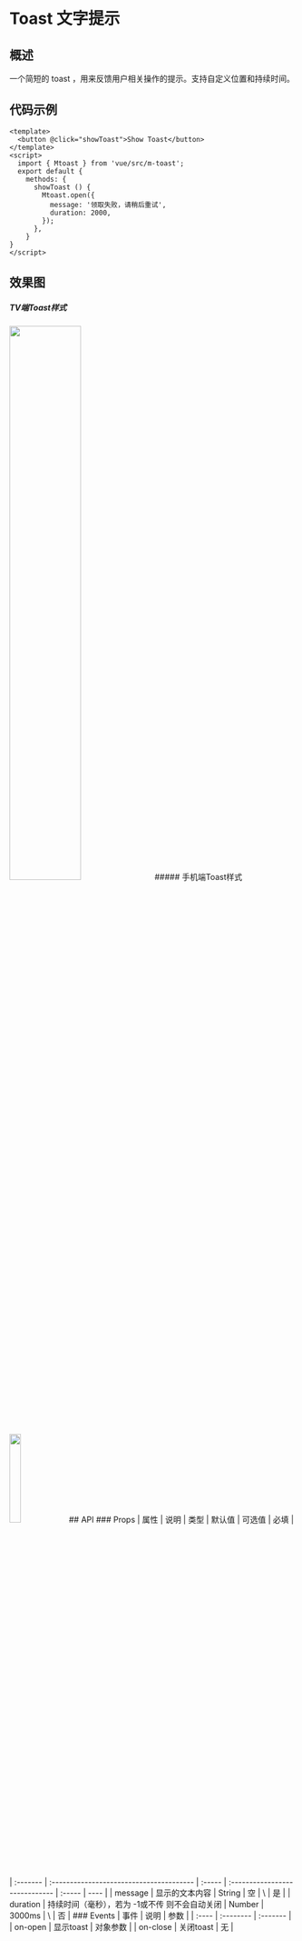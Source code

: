 # Toast 文字提示
## 概述

一个简短的 toast ，用来反馈用户相关操作的提示。支持自定义位置和持续时间。

## 代码示例
```
<template>
  <button @click="showToast">Show Toast</button>
</template>
<script>
  import { Mtoast } from 'vue/src/m-toast';
  export default {
    methods: {
      showToast () {
        Mtoast.open({
          message: '领取失败，请稍后重试',
          duration: 2000,
        });
      },
    }
}
</script>
```
## 效果图
##### TV端Toast样式
<img src="/vui/other/../assets/img/tv-toast.png" width="50%"/>
##### 手机端Toast样式
<img src="/vui/other/../assets/img/m-toast.png" width="20%"/>
## API
### Props
| 属性     | 说明                                     | 类型   | 默认值                         | 可选值 | 必填 |
| :------- | :--------------------------------------- | :----- | :----------------------------- | :----- | ---- |
| message  | 显示的文本内容                           | String | 空                             | \      | 是   |
| duration | 持续时间（毫秒），若为 -1或不传 则不会自动关闭 | Number | 3000ms | \      | 否   |
### Events
| 事件  | 说明      | 参数 |
| :---- | :-------- | :------- |
| on-open  | 显示toast | 对象参数 |
| on-close | 关闭toast | 无       |

